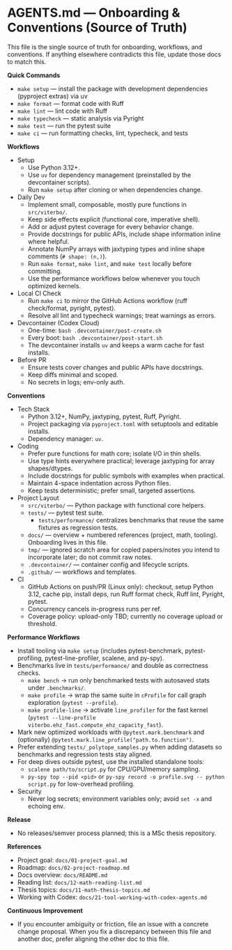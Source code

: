 # AGENTS.md — Onboarding & Conventions (Source of Truth)

This file is the single source of truth for onboarding, workflows, and conventions. If anything elsewhere contradicts this file,
update those docs to match this.

**Quick Commands**
- `make setup` — install the package with development dependencies (pyproject extras) via uv
- `make format` — format code with Ruff
- `make lint` — lint code with Ruff
- `make typecheck` — static analysis via Pyright
- `make test` — run the pytest suite
- `make ci` — run formatting checks, lint, typecheck, and tests

**Workflows**
- Setup
  - Use Python 3.12+.
  - Use `uv` for dependency management (preinstalled by the devcontainer scripts).
  - Run `make setup` after cloning or when dependencies change.
- Daily Dev
  - Implement small, composable, mostly pure functions in `src/viterbo/`.
  - Keep side effects explicit (functional core, imperative shell).
  - Add or adjust pytest coverage for every behavior change.
  - Provide docstrings for public APIs, include shape information inline where helpful.
  - Annotate NumPy arrays with jaxtyping types and inline shape comments (`# shape: (n,)`).
  - Run `make format`, `make lint`, and `make test` locally before committing.
  - Use the performance workflows below whenever you touch optimized kernels.
- Local CI Check
  - Run `make ci` to mirror the GitHub Actions workflow (ruff check/format, pyright, pytest).
  - Resolve all lint and typecheck warnings; treat warnings as errors.
- Devcontainer (Codex Cloud)
  - One-time: `bash .devcontainer/post-create.sh`
  - Every boot: `bash .devcontainer/post-start.sh`
  - The devcontainer installs `uv` and keeps a warm cache for fast installs.
- Before PR
  - Ensure tests cover changes and public APIs have docstrings.
  - Keep diffs minimal and scoped.
  - No secrets in logs; env-only auth.

**Conventions**
- Tech Stack
  - Python 3.12+, NumPy, jaxtyping, pytest, Ruff, Pyright.
  - Project packaging via `pyproject.toml` with setuptools and editable installs.
  - Dependency manager: `uv`.
- Coding
  - Prefer pure functions for math core; isolate I/O in thin shells.
  - Use type hints everywhere practical; leverage jaxtyping for array shapes/dtypes.
  - Include docstrings for public symbols with examples when practical.
  - Maintain 4-space indentation across Python files.
  - Keep tests deterministic; prefer small, targeted assertions.
- Project Layout
  - `src/viterbo/` — Python package with functional core helpers.
  - `tests/` — pytest test suite.
    - `tests/performance/` centralizes benchmarks that reuse the same fixtures as regression tests.
  - `docs/` — overview + numbered references (project, math, tooling). Onboarding lives in this file.
  - `tmp/` — ignored scratch area for copied papers/notes you intend to incorporate later; do not commit raw notes.
  - `.devcontainer/` — container config and lifecycle scripts.
  - `.github/` — workflows and templates.
- CI
  - GitHub Actions on push/PR (Linux only): checkout, setup Python 3.12, cache pip, install deps, run Ruff format check, Ruff lint, Pyright, pytest.
  - Concurrency cancels in-progress runs per ref.
  - Coverage policy: upload-only TBD; currently no coverage upload or threshold.

**Performance Workflows**
- Install tooling via `make setup` (includes pytest-benchmark, pytest-profiling, pytest-line-profiler, scalene, and py-spy).
- Benchmarks live in `tests/performance/` and double as correctness checks.
  - `make bench` → run only benchmarked tests with autosaved stats under `.benchmarks/`.
  - `make profile` → wrap the same suite in `cProfile` for call graph exploration (`pytest --profile`).
  - `make profile-line` → activate `line_profiler` for the fast kernel (`pytest --line-profile viterbo.ehz_fast.compute_ehz_capacity_fast`).
- Mark new optimized workloads with `@pytest.mark.benchmark` and (optionally) `@pytest.mark.line_profile("path.to.function")`.
- Prefer extending `tests/_polytope_samples.py` when adding datasets so benchmarks and regression tests stay aligned.
- For deep dives outside pytest, use the installed standalone tools:
  - `scalene path/to/script.py` for CPU/GPU/memory sampling.
  - `py-spy top --pid <pid>` or `py-spy record -o profile.svg -- python script.py` for low-overhead profiling.
- Security
  - Never log secrets; environment variables only; avoid `set -x` and echoing env.

**Release**
- No releases/semver process planned; this is a MSc thesis repository.

**References**
- Project goal: `docs/01-project-goal.md`
- Roadmap: `docs/02-project-roadmap.md`
- Docs overview: `docs/README.md`
- Reading list: `docs/12-math-reading-list.md`
- Thesis topics: `docs/11-math-thesis-topics.md`
- Working with Codex: `docs/21-tool-working-with-codex-agents.md`

**Continuous Improvement**
- If you encounter ambiguity or friction, file an issue with a concrete change proposal. When you fix a discrepancy between this
file and another doc, prefer aligning the other doc to this file.
